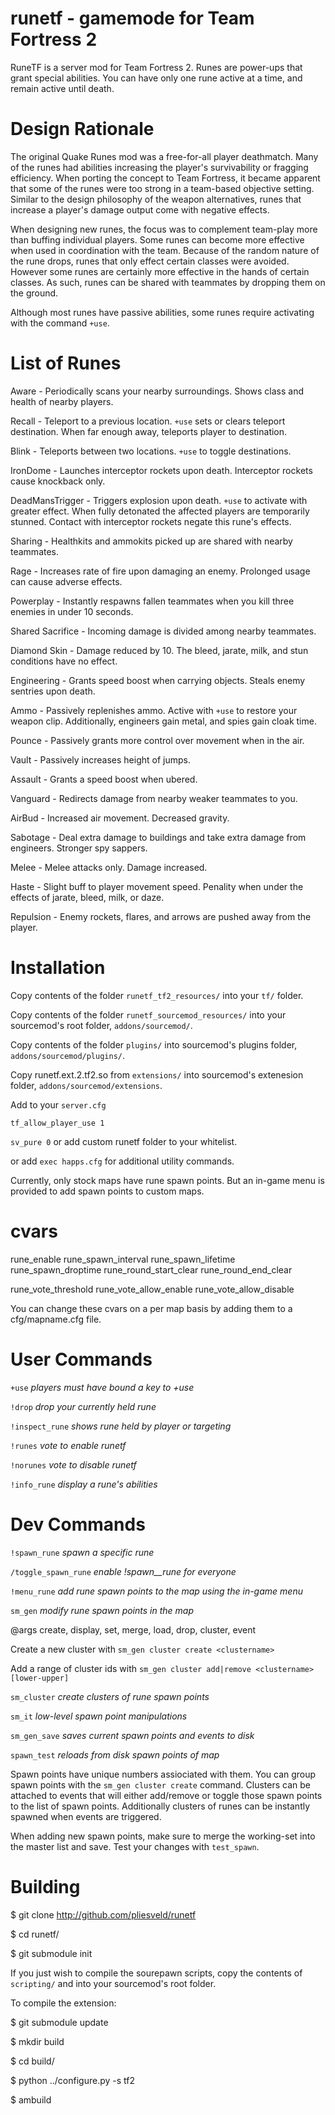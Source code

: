 runetf - gamemode for Team Fortress 2
=================

RuneTF is a server mod for Team Fortress 2. Runes are power-ups that grant special abilities. You can have only one rune active at a time, and remain active until death.


Design Rationale
======
The original Quake Runes mod was a free-for-all player deathmatch. Many of the runes had abilities increasing the player's survivability or fragging efficiency. When porting the concept to Team Fortress, it became apparent that some of the runes were too strong in a team-based objective setting. Similar to the design philosophy of the weapon alternatives, runes that increase a player's damage output come with negative effects.

When designing new runes, the focus was to complement team-play more than buffing individual players. Some runes can become more effective when used in coordination with the team. Because of the random nature of the rune drops, runes that only effect certain classes were avoided. However some runes are certainly more effective in the hands of certain classes. As such, runes can be shared with teammates by dropping them on the ground.

Although most runes have passive abilities, some runes require activating with the command `+use`.


List of Runes
=======

Aware - Periodically scans your nearby surroundings. Shows class and health of nearby players.

Recall - Teleport to a previous location. `+use` sets or clears teleport destination. When far enough away, teleports player to destination.

Blink - Teleports between two locations. `+use` to toggle destinations.

IronDome - Launches interceptor rockets upon death. Interceptor rockets cause knockback only.

DeadMansTrigger - Triggers explosion upon death. `+use` to activate with greater effect. When fully detonated the affected players are temporarily stunned. Contact with interceptor rockets negate this rune's effects.

Sharing - Healthkits and ammokits picked up are shared with nearby teammates.

Rage - Increases rate of fire upon damaging an enemy. Prolonged usage can cause adverse effects.

Powerplay - Instantly respawns fallen teammates when you kill three enemies in under 10 seconds.

Shared Sacrifice - Incoming damage is divided among nearby teammates.

Diamond Skin - Damage reduced by 10. The bleed, jarate, milk, and stun conditions have no effect.

Engineering - Grants speed boost when carrying objects. Steals enemy sentries upon death.

Ammo - Passively replenishes ammo. Active with `+use` to restore your weapon clip. Additionally, engineers gain metal, and spies gain cloak time.

Pounce - Passively grants more control over movement when in the air.

Vault - Passively increases height of jumps.

Assault - Grants a speed boost when ubered.

Vanguard - Redirects damage from nearby weaker teammates to you.

AirBud - Increased air movement. Decreased gravity.

Sabotage - Deal extra damage to buildings and take extra damage from engineers. Stronger spy sappers.

Melee - Melee attacks only. Damage increased.

Haste - Slight buff to player movement speed. Penality when under the effects of jarate, bleed, milk, or daze.

Repulsion - Enemy rockets, flares, and arrows are pushed away from the player.



Installation
=====
Copy contents of the folder ``runetf_tf2_resources/`` into your ``tf/`` folder.

Copy contents of the folder ``runetf_sourcemod_resources/`` into your sourcemod's root folder, ``addons/sourcemod/``.

Copy contents of the folder ``plugins/`` into sourcemod's plugins folder, ``addons/sourcemod/plugins/``.

Copy runetf.ext.2.tf2.so from ``extensions/`` into sourcemod's extenesion folder, ``addons/sourcemod/extensions``.

Add to your `server.cfg` 

`tf_allow_player_use 1`

`sv_pure 0`  or add custom runetf folder to your whitelist.

or add `exec happs.cfg` for additional utility commands.

Currently, only stock maps have rune spawn points.  But an in-game menu is provided to add spawn points to custom maps.


cvars
===

rune_enable
rune_spawn_interval
rune_spawn_lifetime
rune_spawn_droptime
rune_round_start_clear
rune_round_end_clear

rune_vote_threshold
rune_vote_allow_enable
rune_vote_allow_disable


You can change these cvars on a per map basis by adding them to a cfg/mapname.cfg file.


User Commands
===
``+use`` _players must have bound a key to +use_

``!drop`` _drop your currently held rune_

``!inspect_rune`` _shows rune held by player or targeting_

``!runes`` _vote to enable runetf_

``!norunes`` _vote to disable runetf_

``!info_rune`` _display a rune's abilities_


Dev Commands
===

``!spawn_rune`` _spawn a specific rune_

``/toggle_spawn_rune`` _enable !spawn__rune for everyone_

``!menu_rune`` _add rune spawn points to the map using the in-game menu_

``sm_gen``  _modify rune spawn points in the map_

@args create, display, set, merge, load, drop, cluster, event

Create a new cluster with `sm_gen cluster create <clustername>`

Add a range of cluster ids with `sm_gen cluster add|remove <clustername> [lower-upper]`

``sm_cluster`` _create clusters of rune spawn points_

``sm_it`` _low-level spawn point manipulations_

``sm_gen_save`` _saves current spawn points and events to disk_

``spawn_test`` _reloads from disk spawn points of map_

Spawn points have unique numbers assiociated with them.  You can group spawn points with the `sm_gen cluster create` command.  Clusters can be attached to events that will either add/remove or toggle those spawn points to the list of spawn points.  Additionally clusters of runes can be instantly spawned when events are triggered.

When adding new spawn points, make sure to merge the working-set into the master list and save.  Test your changes with `test_spawn`.

Building
===

$ git clone http://github.com/pliesveld/runetf

$ cd runetf/

$ git submodule init

If you just wish to compile the sourepawn scripts, copy the contents of ``scripting/`` and into your sourcemod's root folder.

To compile the extension:

$ git submodule update

$ mkdir build

$ cd build/

$ python ../configure.py -s tf2

$ ambuild
